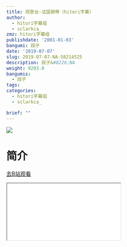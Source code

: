 ```yaml
---
title: 观景台-法国钢琴（hitori字幕）
author:
  - hitori字幕组
  - sclarkca_
zmz: hitori字幕组
publishdate: '2001-01-03'
bangumi: 段子
date: '2019-07-07'
slug: 2019-07-07-NA-58214525
description: 段子&#8226;NA
weight: 9293.0
bangumis:
  - 段子
tags:
categories:
  - hitori字幕组
  - sclarkca_

brief: ""
---
```

![](https://raw.githubusercontent.com/tcgriffith/owaraisite/master/static/tmpimg/1c3d5d44b12df67d2839478308e19c4225a19dfa.jpg.480.jpg)
# 简介  
  

[去B站观看](https://www.bilibili.com/video/av58214525/)
<div class ="resp-container"><iframe class="testiframe" src="//player.bilibili.com/player.html?aid=58214525"", scrolling="no", allowfullscreen="true" > </iframe></div> 
